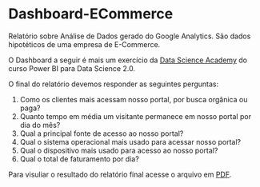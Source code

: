 # Dashboard-ECommerce

Relatório sobre Análise de Dados gerado do Google Analytics. São dados hipotéticos de uma empresa de E-Commerce.

O Dashboard a seguir é mais um exercício da [Data Science Academy](https://www.datascienceacademy.com.br) do 
curso Power BI para Data Science 2.0.

O final do relatório devemos responder as seguintes perguntas:

1. Como os clientes mais acessam nosso portal, por busca orgânica ou paga?
2. Quanto tempo em média um visitante permanece em nosso portal por dia do mês?
3. Qual a principal fonte de acesso ao nosso portal?
4. Qual o sistema operacional mais usado para acessar nosso portal?
5. Qual o dispositivo mais usado para acesso ao nosso portal?
6. Qual o total de faturamento por dia?


Para visuliar o resultado do relatório final acesse o arquivo em [PDF](https://github.com/maisonhenrique/dashboard-powerbi/blob/0450026bcbf815490c31d591a149578af8f19c98/Projeto-ECommerce/Relat%C3%B3rio%20E-Commerce.pdf).

